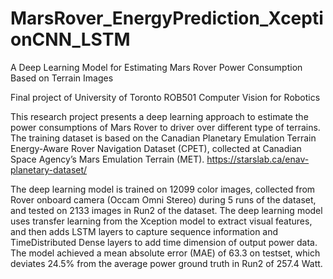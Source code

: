 # MarsRover_EnergyPrediction_XceptionCNN_LSTM
A Deep Learning Model for Estimating Mars Rover Power Consumption Based on Terrain Images

Final project of University of Toronto ROB501 Computer Vision for Robotics

This research project presents a deep learning approach to estimate the power consumptions of Mars Rover to driver over different type of terrains. The training dataset is based on the Canadian Planetary Emulation Terrain Energy-Aware Rover Navigation Dataset (CPET), collected at Canadian Space Agency’s Mars Emulation Terrain (MET). https://starslab.ca/enav-planetary-dataset/ 

The deep learning model is trained on 12099 color images, collected from Rover onboard camera (Occam Omni Stereo) during 5 runs of the dataset, and tested on 2133 images in Run2 of the dataset. The deep learning model uses transfer learning from the Xception model to extract visual features, and then adds LSTM layers to capture sequence information and TimeDistributed Dense layers to add time dimension of output power data. The model achieved a mean absolute error (MAE) of 63.3 on testset, which deviates 24.5% from the average power ground truth in Run2 of 257.4 Watt.

